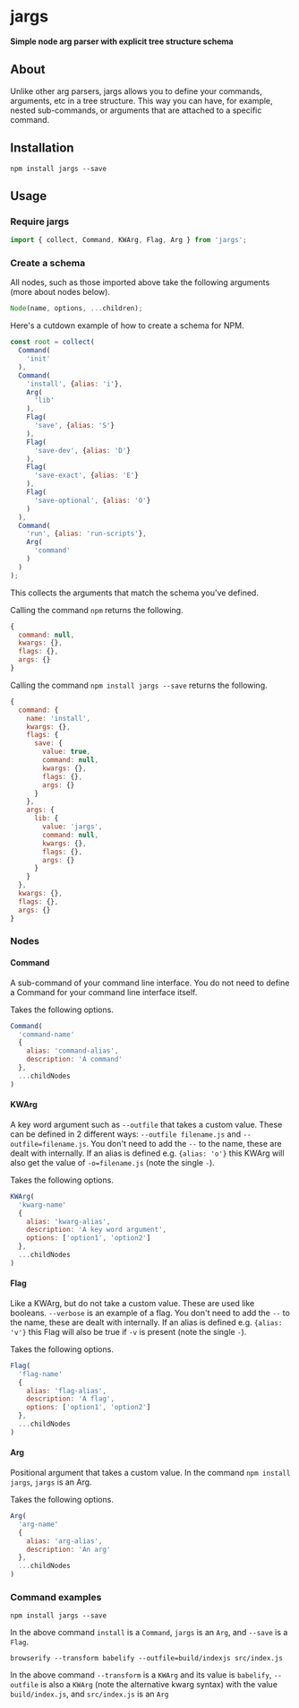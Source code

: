# jargs
**Simple node arg parser with explicit tree structure schema**

## About

Unlike other arg parsers, jargs allows you to define your commands, arguments, etc in a tree structure.
This way you can have, for example, nested sub-commands, or arguments that are attached to a specific command.

## Installation

```shell
npm install jargs --save
```

## Usage

### Require jargs

```javascript
import { collect, Command, KWArg, Flag, Arg } from 'jargs';
```

### Create a schema

All nodes, such as those imported above take the following arguments (more about nodes below).

```javascript
Node(name, options, ...children);
```

Here's a cutdown example of how to create a schema for NPM.

```javascript
const root = collect(
  Command(
    'init'
  ),
  Command(
    'install', {alias: 'i'},
    Arg(
      'lib'
    ),
    Flag(
      'save', {alias: 'S'}
    ),
    Flag(
      'save-dev', {alias: 'D'}
    ),
    Flag(
      'save-exact', {alias: 'E'}
    ),
    Flag(
      'save-optional', {alias: 'O'}
    )
  ),
  Command(
    'run', {alias: 'run-scripts'},
    Arg(
      'command'
    )
  )
);
```

This collects the arguments that match the schema you've defined.

Calling the command `npm` returns the following.

```javascript
{
  command: null,
  kwargs: {},
  flags: {},
  args: {}
}
```

Calling the command `npm install jargs --save` returns the following.

```javascript
{
  command: {
    name: 'install',
    kwargs: {},
    flags: {
      save: {
        value: true,
        command: null,
        kwargs: {},
        flags: {},
        args: {}
      }
    },
    args: {
      lib: {
        value: 'jargs',
        command: null,
        kwargs: {},
        flags: {},
        args: {}
      }
    }
  },
  kwargs: {},
  flags: {},
  args: {}
}
```

### Nodes

#### Command

A sub-command of your command line interface.
You do not need to define a Command for your command line interface itself.

Takes the following options.

```javascript
Command(
  'command-name'
  {
    alias: 'command-alias',
    description: 'A command'
  },
  ...childNodes
)
```

#### KWArg

A key word argument such as `--outfile` that takes a custom value.
These can be defined in 2 different ways: `--outfile filename.js` and `--outfile=filename.js`.
You don't need to add the `--` to the name, these are dealt with internally.
If an alias is defined e.g. `{alias: 'o'}` this KWArg will also get the value of `-o=filename.js` (note the single `-`).

Takes the following options.

```javascript
KWArg(
  'kwarg-name'
  {
    alias: 'kwarg-alias',
    description: 'A key word argument',
    options: ['option1', 'option2']
  },
  ...childNodes
)
```

#### Flag

Like a KWArg, but do not take a custom value. These are used like booleans.
`--verbose` is an example of a flag.
You don't need to add the `--` to the name, these are dealt with internally.
If an alias is defined e.g. `{alias: 'v'}` this Flag will also be true if `-v` is present (note the single `-`).

Takes the following options.

```javascript
Flag(
  'flag-name'
  {
    alias: 'flag-alias',
    description: 'A flag',
    options: ['option1', 'option2']
  },
  ...childNodes
)
```

#### Arg

Positional argument that takes a custom value.
In the command `npm install jargs`, `jargs` is an Arg.

Takes the following options.

```javascript
Arg(
  'arg-name'
  {
    alias: 'arg-alias',
    description: 'An arg'
  },
  ...childNodes
)
```

### Command examples

```shell
npm install jargs --save
```

In the above command `install` is a `Command`, `jargs` is an `Arg`, and `--save` is a `Flag`.

```shell
browserify --transform babelify --outfile=build/indexjs src/index.js
```

In the above command `--transform` is a `KWArg` and its value is `babelify`,
`--outfile` is also a `KWArg` (note the alternative kwarg syntax) with the value `build/index.js`,
and `src/index.js` is an `Arg`
